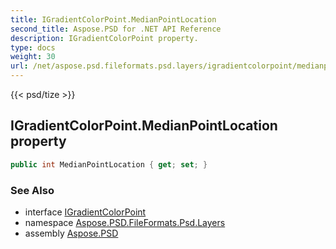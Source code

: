 ```yaml
---
title: IGradientColorPoint.MedianPointLocation
second_title: Aspose.PSD for .NET API Reference
description: IGradientColorPoint property. 
type: docs
weight: 30
url: /net/aspose.psd.fileformats.psd.layers/igradientcolorpoint/medianpointlocation/
---
```

{{< psd/tize >}}
## IGradientColorPoint.MedianPointLocation property

```csharp
public int MedianPointLocation { get; set; }
```

### See Also

* interface [IGradientColorPoint](../)
* namespace [Aspose.PSD.FileFormats.Psd.Layers](../../igradientcolorpoint/)
* assembly [Aspose.PSD](../../../)


